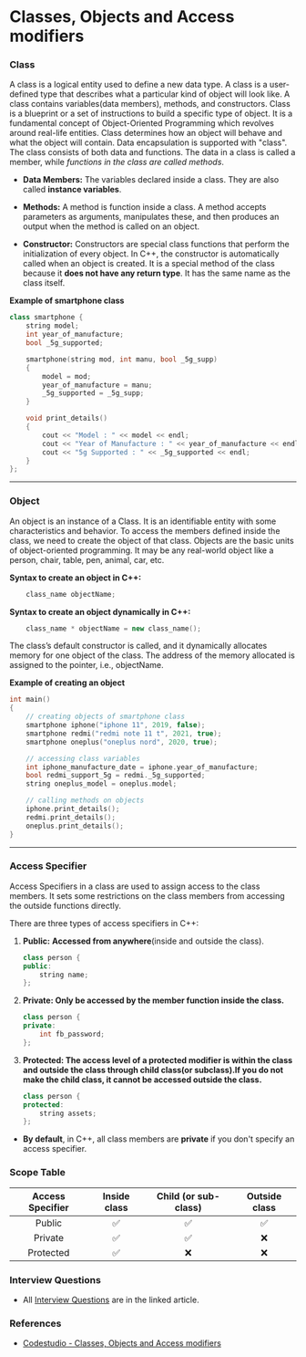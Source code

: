# Classes, Objects and Access modifiers

### Class

A class is a logical entity used to define a new data type. A class is a user-defined type that describes what a particular kind of object will look like. A class contains variables(data members), methods, and constructors. Class is a blueprint or a set of instructions to build a specific type of object. It is a fundamental concept of Object-Oriented Programming which revolves around real-life entities. Class determines how an object will behave and what the object will contain.
Data encapsulation is supported with "class". The class consists of both data and functions. The data in a class is called a member, while _functions in the class are called methods_.

-   **Data Members:** The variables declared inside a class. They are also called **instance variables**.

-   **Methods:** A method is function inside a class. A method accepts parameters as arguments, manipulates these, and then produces an output when the method is called on an object.

-   **Constructor:** Constructors are special class functions that perform the initialization of every object. In C++, the constructor is automatically called when an object is created. It is a special method of the class because it **does not have any return type**. It has the same name as the class itself.

**Example of smartphone class**

```cpp
class smartphone {
    string model;
    int year_of_manufacture;
    bool _5g_supported;

    smartphone(string mod, int manu, bool _5g_supp)
    {
        model = mod;
        year_of_manufacture = manu;
        _5g_supported = _5g_supp;
    }

    void print_details()
    {
        cout << "Model : " << model << endl;
        cout << "Year of Manufacture : " << year_of_manufacture << endl;
        cout << "5g Supported : " << _5g_supported << endl;
    }
};
```

---

### Object

An object is an instance of a Class. It is an identifiable entity with some characteristics and behavior. To access the members defined inside the class, we need to create the object of that class. Objects are the basic units of object-oriented programming. It may be any real-world object like a person, chair, table, pen, animal, car, etc.

**Syntax to create an object in C++:**

```cpp
    class_name objectName;
```

**Syntax to create an object dynamically in C++:**

```cpp
    class_name * objectName = new class_name();
```

The class’s default constructor is called, and it dynamically allocates memory for one object of the class. The address of the memory allocated is assigned to the pointer, i.e., objectName.

**Example of creating an object**

```cpp
int main()
{
    // creating objects of smartphone class
    smartphone iphone("iphone 11", 2019, false);
    smartphone redmi("redmi note 11 t", 2021, true);
    smartphone oneplus("oneplus nord", 2020, true);

    // accessing class variables
    int iphone_manufacture_date = iphone.year_of_manufacture;
    bool redmi_support_5g = redmi._5g_supported;
    string oneplus_model = oneplus.model;

    // calling methods on objects
    iphone.print_details();
    redmi.print_details();
    oneplus.print_details();
}
```

---

### Access Specifier

Access Specifiers in a class are used to assign access to the class members. It sets some restrictions on the class members from accessing the outside functions directly.

There are three types of access specifiers in C++:

1. **Public:** **Accessed from anywhere**(inside and outside the class).

    ```cpp
    class person {
    public:
        string name;
    };
    ```

2. **Private: Only be accessed by the member function inside the class.**

    ```cpp
    class person {
    private:
        int fb_password;
    };
    ```

3. **Protected: The access level of a protected modifier is within the class and outside the class through child class(or subclass).If you do not make the child class, it cannot be accessed outside the class.**
    ```cpp
    class person {
    protected:
        string assets;
    };
    ```

-   **By default**, in C++, all class members are **private** if you don't specify an access specifier.

### Scope Table

| Access Specifier | Inside class | Child (or sub-class) | Outside class |
| :--------------: | :----------: | :------------------: | :-----------: |
|      Public      |      ✅      |          ✅          |      ✅       |
|     Private      |      ✅      |          ✅          |      ❌       |
|    Protected     |      ✅      |          ❌          |      ❌       |

### Interview Questions

-   All [Interview Questions](https://www.codingninjas.com/codestudio/guided-paths/oops-in-c/content/265025/offering/3625237) are in the linked article.

### References

-   [Codestudio - Classes, Objects and Access modifiers](https://www.codingninjas.com/codestudio/guided-paths/oops-in-c/content/265025/offering/3625221)
